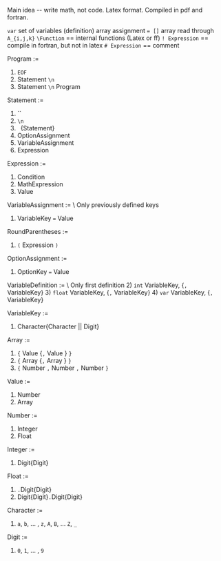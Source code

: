 Main idea -- write math, not code.
Latex format.
Compiled in pdf and fortran.

`var` set of variables (definition)
array assignment `= []`
array read through `A_{i,j,k}`
`\Function` == internal functions (Latex or ff)
`! Expression` == compile in fortran, but not in latex
`# Expression` == comment


Program :=
  1)  `EOF`
  2)  Statement `\n`
  3)  Statement `\n`
      Program

Statement :=
  1) ``
  2) `\n`
  3) ` `{Statement}
  4) OptionAssignment
  5) VariableAssignment
  6) Expression

Expression :=
  1) Condition
  2) MathExpression
  3) Value

VariableAssignment :=               \\ Only previously defined keys
  1) VariableKey `=` Value

RoundParentheses :=
  1) `(` Expression `)`

OptionAssignment :=
  1) OptionKey `=` Value

VariableDefinition :=               \\ Only first definition
  2) `int` VariableKey, {`,` VariableKey}
  3) `float` VariableKey, {`,` VariableKey}
  4) `var` VariableKey, {`,` VariableKey}

VariableKey :=
  1) Character{Character || Digit}

Array :=
  1) `{` Value {`,` Value } `}`
  2) `{` Array {`,` Array } `}`
  3) `{` Number `,` Number `,` Number `}`

Value :=
  1) Number
  2) Array

Number :=
  1) Integer
  2) Float

Integer :=
  1) Digit{Digit}

Float :=
  1) `.`Digit{Digit}
  3) Digit{Digit}`.`Digit{Digit}

Character :=
  1) `a`, `b`, ... , `z`, `A`, `B`, ... `Z`, `_`

Digit :=
  1) `0`, `1`, ... , `9`
